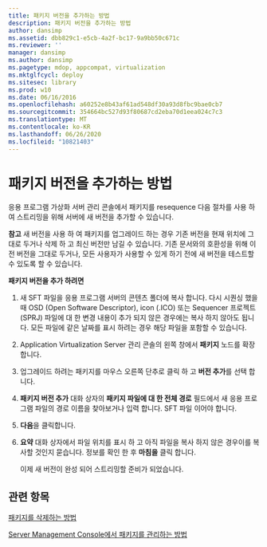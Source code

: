 ```yaml
---
title: 패키지 버전을 추가하는 방법
description: 패키지 버전을 추가하는 방법
author: dansimp
ms.assetid: dbb829c1-e5cb-4a2f-bc17-9a9bb50c671c
ms.reviewer: ''
manager: dansimp
ms.author: dansimp
ms.pagetype: mdop, appcompat, virtualization
ms.mktglfcycl: deploy
ms.sitesec: library
ms.prod: w10
ms.date: 06/16/2016
ms.openlocfilehash: a60252e8b43af61ad548df30a93d8fbc9bae0cb7
ms.sourcegitcommit: 354664bc527d93f80687cd2eba70d1eea024c7c3
ms.translationtype: MT
ms.contentlocale: ko-KR
ms.lasthandoff: 06/26/2020
ms.locfileid: "10821403"
---
```

# 패키지 버전을 추가하는 방법


응용 프로그램 가상화 서버 관리 콘솔에서 패키지를 resequence 다음 절차를 사용 하 여 스트리밍을 위해 서버에 새 버전을 추가할 수 있습니다.

**참고**  새 버전을 사용 하 여 패키지를 업그레이드 하는 경우 기존 버전을 현재 위치에 그대로 두거나 삭제 하 고 최신 버전만 남길 수 있습니다. 기존 문서와의 호환성을 위해 이전 버전을 그대로 두거나, 모든 사용자가 사용할 수 있게 하기 전에 새 버전을 테스트할 수 있도록 할 수 있습니다.

 

**패키지 버전을 추가 하려면**

1.  새 SFT 파일을 응용 프로그램 서버의 콘텐츠 폴더에 복사 합니다. 다시 시퀀싱 했을 때 OSD (Open Software Descriptor), icon (.ICO) 또는 Sequencer 프로젝트 (SPRJ) 파일에 대 한 변경 내용이 추가 되지 않은 경우에는 복사 하지 않아도 됩니다. 모든 파일에 같은 날짜를 표시 하려는 경우 해당 파일을 포함할 수 있습니다.

2.  Application Virtualization Server 관리 콘솔의 왼쪽 창에서 **패키지** 노드를 확장 합니다.

3.  업그레이드 하려는 패키지를 마우스 오른쪽 단추로 클릭 하 고 **버전 추가**를 선택 합니다.

4.  **패키지 버전 추가** 대화 상자의 **패키지 파일에 대 한 전체 경로** 필드에서 새 응용 프로그램 파일의 경로 이름을 찾아보거나 입력 합니다. SFT 파일 이어야 합니다.

5.  **다음**을 클릭합니다.

6.  **요약** 대화 상자에서 파일 위치를 표시 하 고 아직 파일을 복사 하지 않은 경우이를 복사할 것인지 묻습니다. 정보를 확인 한 후 **마침을** 클릭 합니다.

    이제 새 버전이 완성 되어 스트리밍할 준비가 되었습니다.

## 관련 항목


[패키지를 삭제하는 방법](how-to-delete-a-packageserver.md)

[Server Management Console에서 패키지를 관리하는 방법](how-to-manage-packages-in-the-server-management-console.md)

 

 





